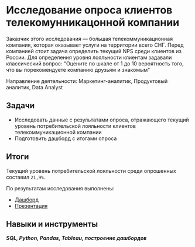 ﻿# Исследование опроса клиентов телекомунникацонной компании


Заказчик этого исследования — большая телекоммуникационная компания, которая оказывает услуги на территории всего СНГ. Перед компанией стоит задача определить текущий NPS среди клиентов из России. Для определения уровня лояльности клиентам задавали классический вопрос: "Оцените по шкале от 1 до 10 вероятность того, что вы порекомендуете компанию друзьям и знакомым"

Направление деятельности: Маркетинг-аналитик, Продуктовый аналитик, Data Analyst


## Задачи

- Исследовать данные с результатами опроса, отражающего текущий уровень потребительской лояльности клиентов телекоммуникационной компании
- Подготовить дашборд с итогами опроса

## Итоги

Текущий уровень потребительской лояльности среди опрошенных составил `21,9%`.


По результатам исследования выполнены:
 - [Дашборд](https://public.tableau.com/app/profile/elias1880/viz/__2_16464158850830/sheet0?publish=yes)
 - [Презентация](https://disk.yandex.ru/i/AnWdxcm0qgyW_Q)

## Навыки и инструменты
***SQL, Python, Pandas, Tableau, построение дашбордов***
